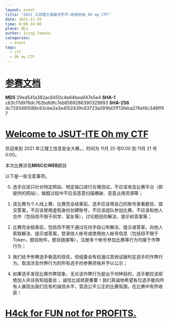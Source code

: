 ```yaml
---
layout: event
title: "2021 江苏理工电脑手机节-网络协会 Oh my CTF"
date: 2021-11-20
time: 0:00-24:00
place: 线上
author: Icing Tomato
categories:
  - event
tags:
  - ctf
  - Oh my CTF
---
```


# [参赛文档](./file/网络协会_Oh_my_CTF_参赛指北.pdf)

**MD5** 29ed541a382ac8450c4e64bea947e5e4
**SHA-1** c63c17d978dc762bdfdfc7eb8569286390329993
**SHA-256** dc7293481088c63cbe2a3e4102439c63723a0916d31f13feba276ef4c348ff97

# [Welcome to JSUT-ITE Oh my CTF](./file/网络协会_Oh_my_CTF_参赛指北.pdf)

欢迎来到 2021 年江理工信息安全大赛。，时间为 11月 20 号0:00 到 11月 21 号 0:00。

本次比赛涉及**MISC**和**WEB**题目

以下是一些注意事项。

0. 选手应该只针对特定网站、特定端口进行合理测试，不应该攻击比赛平台（即提供的网站），做题过程中不应该恶意扫描爆破、恶意占用资源等；

1. 该比赛为个人线上赛，比赛完全结束前，选手应该用自己的账号查看题目、提交答案，不应该使用虚假身份创建账号，不应该组队参加比赛，不应该和他人合作（包括但不限于同学、室友等），讨论题目的解法、提示和答案等；

2. 比赛完全结束前，包括但不限于通过任何手段公布解法、提示或答案，向他人索取解法、提示或答案，登录他人帐号或使用他人帐号信息（包括但不限于 Token，题目附件，题目链接等），注册多个帐号参加比赛等行为均属于作弊行为；

3. 我们给予参赛选手极高的信任，但组委会有权通过其他证据判定选手的作弊行为，取消涉及作弊行为的所有选手的参赛资格并予以公示；

4. 如果选手发现比赛作弊现象，无论该作弊行为是出于何种目的，选手都应该拒绝加入并且告知组委会；
诚信比成绩更重要！我们真诚地希望各位选手能向所有人展现出我们应有的诚信水平，营造公平公正的比赛氛围，在比赛中有所收获！

# [H4ck for FUN not for PROFITS.](./file/网络协会_Oh_my_CTF_参赛指北.pdf)

